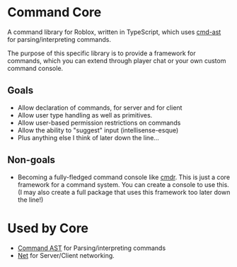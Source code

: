Command Core
====================
A command library for Roblox, written in TypeScript, which uses [cmd-ast](https://github.com/roblox-aurora/cmd-ast) for parsing/interpreting commands.

The purpose of this specific library is to provide a framework for commands, which you can extend through player chat or your own custom command console.

## Goals
- Allow declaration of commands, for server and for client
- Allow user type handling as well as primitives.
- Allow user-based permission restrictions on commands
- Allow the ability to "suggest" input (intellisense-esque)
- Plus anything else I think of later down the line...

## Non-goals
- Becoming a fully-fledged command console like [cmdr](https://github.com/evaera/cmdr). This is just a core framework for a command system. You can create a console to use this. (I may also create a full package that uses this framework too later down the line!)

# Used by Core
- [Command AST](https://github.com/roblox-aurora/cmd-ast) for Parsing/interpreting commands
- [Net](https://github.com/roblox-aurora/rbx-net) for Server/Client networking.